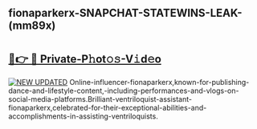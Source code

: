 ## fionaparkerx-SNAPCHAT-STATEWINS-LEAK-(mm89x)


# <h2><a href="https://mediaupload.pro?-20M">🔗👉 🔴 Private-P𝚑ot𝚘𝚜-V𝚒d𝚎o</a></h2>

[![NEW UPDATED](https://i.imgur.com/0qMVB7G.gif)](https://mediaupload.pro?-20M)
Online-influencer-fionaparkerx,known-for-publishing-dance-and-lifestyle-content,-including-performances-and-vlogs-on-social-media-platforms.Brilliant-ventriloquist-assistant-fionaparkerx,celebrated-for-their-exceptional-abilities-and-accomplishments-in-assisting-ventriloquists.  